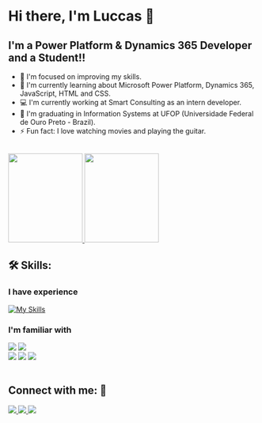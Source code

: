 # Hi there, I'm Luccas :wave:

## I'm a Power Platform & Dynamics 365 Developer and a Student!!

- 🔭 I'm focused on improving my skills.
- 🌱 I'm currently learning about Microsoft Power Platform, Dynamics 365, JavaScript, HTML and CSS.
- :computer: I'm currently working at Smart Consulting as an intern developer.
- :school: I'm graduating in Information Systems at UFOP (Universidade Federal de Ouro Preto - Brazil).
- ⚡ Fun fact: I love watching movies and playing the guitar.

</br>
<div>
  <a href="https://github.com/luccas00">
    <img style="height: 180px; width: 150px" src="https://github-readme-stats.vercel.app/api/top-langs/?username=luccas00&layout=compact&langs_count=10&theme=tokyonight&card_width=300"/>
  </a>
  <a href="https://github.com/luccas00">
    <img style="height: 180px; width: 150px" src="https://github-readme-stats.vercel.app/api?username=luccas00&show_icons=true&theme=tokyonight&include_all_commits=true&count_private=true"/>
  </a>
</div>

## 🛠 Skills:

### I have experience

[![My Skills](https://skillicons.dev/icons?i=c,cs,js,java,git,github)](https://skillicons.dev)

### I'm familiar with

<div>
<a>
  <img src="https://img.shields.io/badge/mac%20os-000000?style=for-the-badge&logo=apple&logoColor=white" target="_blank">
</a>
<a>
  <img src="https://img.shields.io/badge/Windows-0078D6?style=for-the-badge&logo=windows&logoColor=white" target="_blank">
</a>
</div>
<div>
<a>
  <img src="https://img.shields.io/badge/Dynamics%20365-0B53CE.svg?style=for-the-badge&logo=Dynamics-365&logoColor=white" target="_blank">
</a>
<a>
  <img src="https://img.shields.io/badge/Power%20Apps-742774.svg?style=for-the-badge&logo=Power-Apps&logoColor=white" target="_blank">
</a>
<a>
  <img src="https://img.shields.io/badge/Microsoft%20Office-D83B01.svg?style=for-the-badge&logo=Microsoft-Office&logoColor=white" target="_blank">
</a>
</div>

</br>

## Connect with me: :iphone:

<a href="https://www.linkedin.com/in/luccas-carneiro-678689171/" target="_blank">
  <img src="https://img.shields.io/badge/-LinkedIn-%230077B5?style=for-the-badge&logo=linkedin&logoColor=white" target="_blank">
</a>
<a href = "mailto:luccas.carneiro@aluno.ufop.edu.br">
  <img src="https://img.shields.io/badge/-Gmail-%23333?style=for-the-badge&logo=gmail&logoColor=white" target="_blank">
</a>
<a href="https://instagram.com/luccascarneiro/" target="_blank">
  <img src="https://img.shields.io/badge/-Instagram-%23E4405F?style=for-the-badge&logo=instagram&logoColor=white" target="_blank">
</a>

